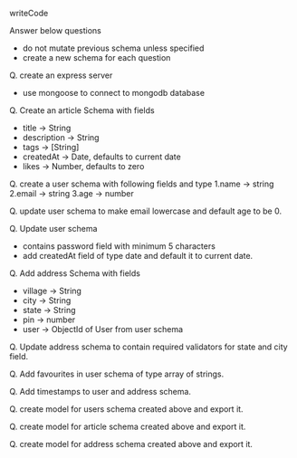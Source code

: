 writeCode

Answer below questions

- do not mutate previous schema unless specified
- create a new schema for each question

Q. create an express server

- use mongoose to connect to mongodb database

Q. Create an article Schema with fields

- title -> String
- description -> String
- tags -> [String]
- createdAt -> Date, defaults to current date
- likes -> Number, defaults to zero




Q. create a user schema with following fields and type
1.name -> string
2.email -> string
3.age -> number

Q. update user schema to make email lowercase and default age to be 0.

Q. Update user schema

- contains password field with minimum 5 characters
- add createdAt field of type date and default it to current date.

Q. Add address Schema with fields

- village -> String
- city -> String
- state -> String
- pin -> number
- user -> ObjectId of User from user schema

Q. Update address schema to contain required validators for state and city field.

Q. Add favourites in user schema of type array of strings.

Q. Add timestamps to user and address schema.

Q. create model for users schema created above and export it.

Q. create model for article schema created above and export it.

Q. create model for address schema created above and export it.
